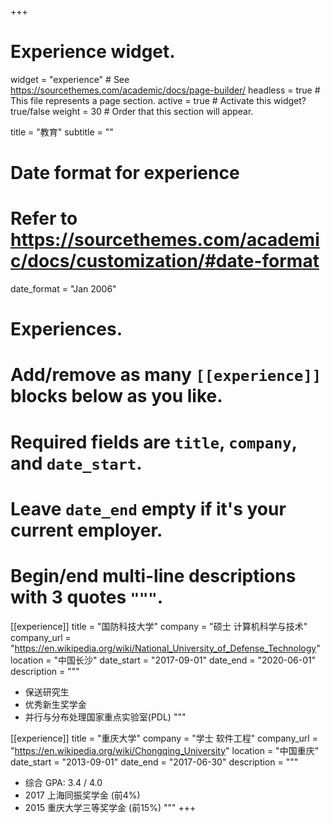 +++
# Experience widget.
widget = "experience"  # See https://sourcethemes.com/academic/docs/page-builder/
headless = true  # This file represents a page section.
active = true  # Activate this widget? true/false
weight = 30  # Order that this section will appear.

title = "教育"
subtitle = ""

# Date format for experience
#   Refer to https://sourcethemes.com/academic/docs/customization/#date-format
date_format = "Jan 2006"

# Experiences.
#   Add/remove as many `[[experience]]` blocks below as you like.
#   Required fields are `title`, `company`, and `date_start`.
#   Leave `date_end` empty if it's your current employer.
#   Begin/end multi-line descriptions with 3 quotes `"""`.
[[experience]]
  title = "国防科技大学"
  company = "硕士 计算机科学与技术"
  company_url = "https://en.wikipedia.org/wiki/National_University_of_Defense_Technology"
  location = "中国长沙"
  date_start = "2017-09-01"
  date_end = "2020-06-01"
  description = """
  * 保送研究生
  * 优秀新生奖学金
  * 并行与分布处理国家重点实验室(PDL)
  """

[[experience]]
  title = "重庆大学"
  company = "学士 软件工程"
  company_url = "https://en.wikipedia.org/wiki/Chongqing_University"
  location = "中国重庆"
  date_start = "2013-09-01"
  date_end = "2017-06-30"
  description = """

  - 综合 GPA: 3.4 / 4.0
  - 2017 上海同振奖学金 (前4%)
  - 2015 重庆大学三等奖学金 (前15%)
  """
+++

